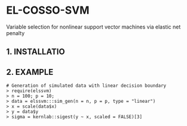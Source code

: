 # EL-COSSO-SVM
Variable selection for nonlinear support vector machines via elastic net penalty

## 1. INSTALLATIO

## 2. EXAMPLE

```{r}
# Generation of simulated data with linear decision boundary
> require(elssvm)
> n = 100; p = 10; 
> data = elssvm:::sim_gen(n = n, p = p, type = "linear")
> x = scale(data$x)
> y = data$y
> sigma = kernlab::sigest(y ~ x, scaled = FALSE)[3]

```
